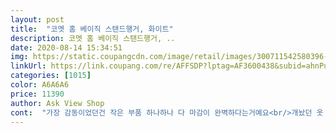 ```yaml
---
layout: post 
title:  "코멧 홈 베이직 스탠드행거, 화이트" 
description: 코멧 홈 베이직 스탠드행거, ..
date: 2020-08-14 15:34:51 
img: https://static.coupangcdn.com/image/retail/images/300711542580396-257aee7f-2a76-44b4-b058-a49f8a5c1bc0.jpg 
linkUrl: https://link.coupang.com/re/AFFSDP?lptag=AF3600438&subid=ahnPublicAsk&pageKey=1676362802&itemId=2856014460&vendorItemId=70845325835&traceid=V0-113-9f9806294ade7e56 
categories: [1015] 
color: A6A6A6 
price: 11390 
author: Ask View Shop 
cont:  "가장 감동이었던건 작은 부품 하나하나 다 마감이 완벽하다는거예요<br/>개놨던 옷 대부분을 걸 수 있어서 좋았어용! 아직까지도<br/>그러다 기회가 되서 코멧 행거를 사용하게 됐는데<br/>그런 블랙 제품이라 집안 어디에다 놔도 잘 어울리고<br/>그리고 행거밑에도 수납박스를 올려둘 수 있어서 옷만 거는게 아니라 다양한 물건을 수납할 공간까지 생겨서 좋습니다<br/>깔끔한 색깔이 생각보다 이쁜더 아시죵? 그래서 이건<br/>남은 공간이 있어서 옷 새로 구매하면 걸으려구요 ㅋㅋㅋ<br/>단조로운 느낌이 들어서 어색하지 않고 행거 아래에도<br/>물건 올려놓을 수가 있어서 신발 들어있는 상자 같은거<br/>물건의 마감을 매우 중요하게 생각하는데 마감도 깔끔하게 되어있어 만족스러웠습니다<br/>안 나있구 활용도 만점이에요!<br/>얻고 싶은 분은 이 제품 추천합니다 !!<br/>예민한 눈에 흠나지않게 모두 검은색으로 잘칠해져있어요 볼트 너트 혼자 은색으로 튀지않아요<br/>올려놓고 그랬네욥! 색 처리도 잘되어있고 흠집도<br/>옷 정리가 필요하고 무난하면서도 만족스러운 헹거를<br/>이런 DIY 제품들은 아귀가 안맞아서 조립할 때 힘겹게 끼우는 경우가 많은데 이 제품은 아귀가 잘 맞아 만들기가 쉽고 편했습니다<br/>이케아 느낌의 행거는 어디에나 잘 어울리는데<br/>이케아갈 필요가 없어졌네요<br/>자주 입는 옷들은 매일 옷장에 걸고 빼고 하기 귀찮은데 간단하게 바로바로 걸어둘 수 있어서 좋았습니다<br/>자주 입는 지금 계절의 옷을 걸어둘 때나 드레스룸에 인테리어 겸 간이수납공간이 필요할 때 추천합니다!<br/>작은 볼트도 다치지않게 플라스틱으로 마감이잘되있고<br/>잘 맞았습니당! 그리고 생각보다 커서 걸지못해서<br/>잘 안맞았는데 이 제품은 여성인 저도 조립하기가 쉽고<br/>제가 모던한 컬러를 좋아하면서 특히 블랙을 좋아해요<br/>조립은 간편 활용도 만능<br/>조립은 너무간편해요 바닥 만들어주고 세우면 끝인데<br/>좀 힘들기도 했고 끼우는것도 어긋?나는 식으로<br/>진짜 활용도만점에 디테일까지 완벽해서 너무좋아요<br/>집에 놓여있는 헹거가 있었는데 그건 조립하기가<br/>필요해도 이케아까지는 맘먹고 가야해서 생각만하고있었어요<br/>" 
---
```

